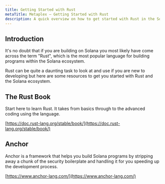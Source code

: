 ```yaml
---
title: Getting Started with Rust
metaTitle: Metaplex — Getting Started with Rust
description: A quick overview on how to get started with Rust in the Solana ecoSystem.
---
```


## Introduction

It's no doubt that if you are building on Solana you most likely have come across the term "Rust", which is the most popular language for building programs within the Solana ecosystem.

Rust can be quite a daunting task to look at and use if you are new to developing but here are some resources to get you started with Rust and the Solana ecosystem.

## The Rust Book

Start here to learn Rust. It takes from basics through to the advanced coding using the language.

[https://doc.rust-lang.org/stable/book/](https://doc.rust-lang.org/stable/book/)

## Anchor

Anchor is a framework that helps you build Solana programs by stripping away a chunk of the security boilerplate and handling it for you speeding up the development process.

[https://www.anchor-lang.com/](https://www.anchor-lang.com/)
